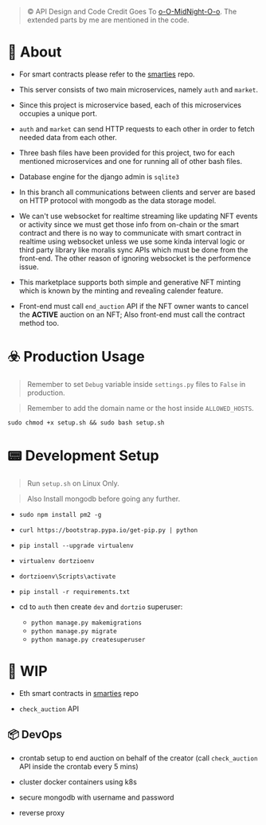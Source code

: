 
> © API Design and Code Credit Goes To [o-O-MidNight-O-o](https://github.com/o-O-MidNight-O-o). The extended parts by me are mentioned in the code.

# 📙 About

* For smart contracts please refer to the [smarties](https://github.com/wildonion/smarties) repo.

* This server consists of two main microservices, namely `auth` and `market`.

* Since this project is microservice based, each of this microservices occupies a unique port.

* `auth` and `market` can send HTTP requests to each other in order to fetch needed data from each other.

* Three bash files have been provided for this project, two for each mentioned microservices and one for running all of other bash files.

* Database engine for the django admin is `sqlite3`

* In this branch all communications between clients and server are based on HTTP protocol with mongodb as the data storage model. 

* We can't use websocket for realtime streaming like updating NFT events or activity since we must get those info from on-chain or the smart contract and there is no way to communicate with smart contract in realtime using websocket unless we use some kinda interval logic or third party library like moralis sync APIs which must be done from the front-end. The other reason of ignoring websocket is the performence issue.

* This marketplace supports both simple and generative NFT minting which is known by the minting and revealing calender feature.

* Front-end must call `end_auction` API if the NFT owner wants to cancel the **ACTIVE** auction on an NFT; Also front-end must call the contract method too.  

# ☣️ Production Usage

> Remember to set `Debug` variable inside `settings.py` files to `False` in production.

> Remember to add the domain name or the host inside `ALLOWED_HOSTS`.

```sudo chmod +x setup.sh && sudo bash setup.sh```

# 📟 Development Setup

> Run `setup.sh` on Linux Only.

> Also Install mongodb before going any further.

* ```sudo npm install pm2 -g```

* ```curl https://bootstrap.pypa.io/get-pip.py | python```

* ```pip install --upgrade virtualenv```

* ```virtualenv dortzioenv```

* ```dortzioenv\Scripts\activate```

* ```pip install -r requirements.txt```

* cd to `auth` then create `dev` and `dortzio` superuser:
    - ```python manage.py makemigrations```
    - ```python manage.py migrate```
    - ```python manage.py createsuperuser```

# 📌 WIP

* Eth smart contracts in [smarties](https://github.com/wildonion/smarties) repo

* `check_auction` API

## 📦 DevOps

* crontab setup to end auction on behalf of the creator (call `check_auction` API inside the crontab every 5 mins)

* cluster docker containers using k8s

* secure mongodb with username and password 

* reverse proxy
